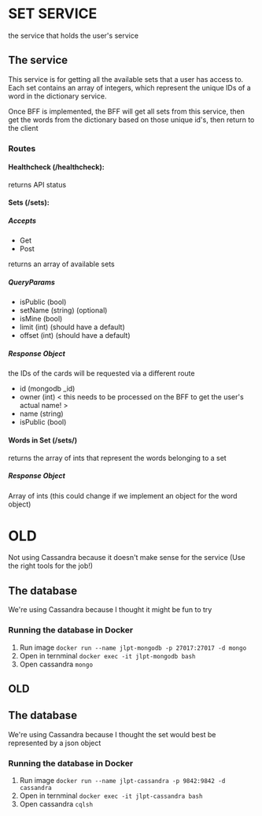 # SET SERVICE
the service that holds the user's service

## The service
This service is for getting all the available sets that a user has access to. Each set contains an array of integers, which represent the unique IDs of a word in the dictionary service. 

Once BFF is implemented, the BFF will get all sets from this service, then get the words from the dictionary based on those unique id's, then return to the client

### Routes

#### Healthcheck (/healthcheck): 
returns API status

#### Sets (/sets):

##### Accepts
- Get 
- Post

returns an array of available sets 

##### QueryParams
- isPublic (bool)
- setName (string) (optional)
- isMine (bool)
- limit (int) (should have a default)
- offset (int) (should have a default)

##### Response Object
the IDs of the cards will be requested via a different route

- id (mongodb _id)
- owner (int) < this needs to be processed on the BFF to get the user's actual name! >
- name (string)
- isPublic (bool)

#### Words in Set (/sets/<setID>)
returns the array of ints that represent the words belonging to a set

##### Response Object
Array of ints (this could change if we implement an object for the word object)

####


# OLD
Not using Cassandra because it doesn't make sense for the service (Use the right tools for the job!)

## The database
We're using Cassandra because I thought it might be fun to try

### Running the database in Docker
1. Run image
```docker run --name jlpt-mongodb -p 27017:27017 -d mongo```
2. Open in ternminal
```docker exec -it jlpt-mongodb bash```
3. Open cassandra
```mongo```







## OLD

## The database
We're using Cassandra because I thought the set would best be represented by a json object

### Running the database in Docker
1. Run image
```docker run --name jlpt-cassandra -p 9842:9842 -d cassandra```
2. Open in ternminal
```docker exec -it jlpt-cassandra bash```
3. Open cassandra
```cqlsh```